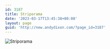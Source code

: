 ```yaml
---
id: 3187
title: Striporama
date: '2023-03-17T13:45:38+00:00'
layout: page
guid: 'http://new.andydixon.com/?page_id=3187'
---
```


![Striporama](https://i0.wp.com/assets.g8x2.ldn.idrivee2-23.com/posters/Striporama%2001.jpg?w=1200&ssl=1 "Striporama")